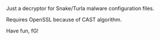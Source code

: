 Just a decryptor for Snake/Turla malware configuration files.

Requires OpenSSL because of CAST algorithm.

Have fun,
fG!

